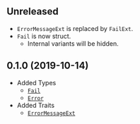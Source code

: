 
## Unreleased

* `ErrorMessageExt` is replaced by `FailExt`.
* `Fail` is now struct.
    - Internal variants will be hidden.

## 0.1.0 (2019-10-14)

* Added Types
    - [`Fail`](https://docs.rs/tiny_fail/0.1.0/tiny_fail/enum.Fail.html)
    - [`Error`](https://docs.rs/tiny_fail/0.1.0/tiny_fail/struct.Error.html)
* Added Traits
    - [`ErrorMessageExt`](https://docs.rs/tiny_fail/0.1.0/tiny_fail/trait.ErrorMessageExt.html)